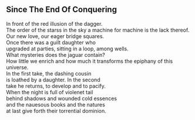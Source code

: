 Since The End Of Conquering
---------------------------
In front of the red illusion of the dagger.  
The order of the starss in the sky a machine for machine is the lack thereof.  
Our new love, our eager bridge squares.  
Once there was a guilt daughter who  
upgraded at parties, sitting in a loop, among wells.  
What mysteries does the jaguar contain?  
How little we enrich and how much it transforms the epiphany of this universe.  
In the first take, the dashing cousin  
is loathed by a daughter. In the second  
take he returns, to develop and to pacify.  
When the night is full of violenet tail  
behind shadows and wounded cold essences  
and the nauesous books and the natures  
at last give forth their torrential dominion.  
